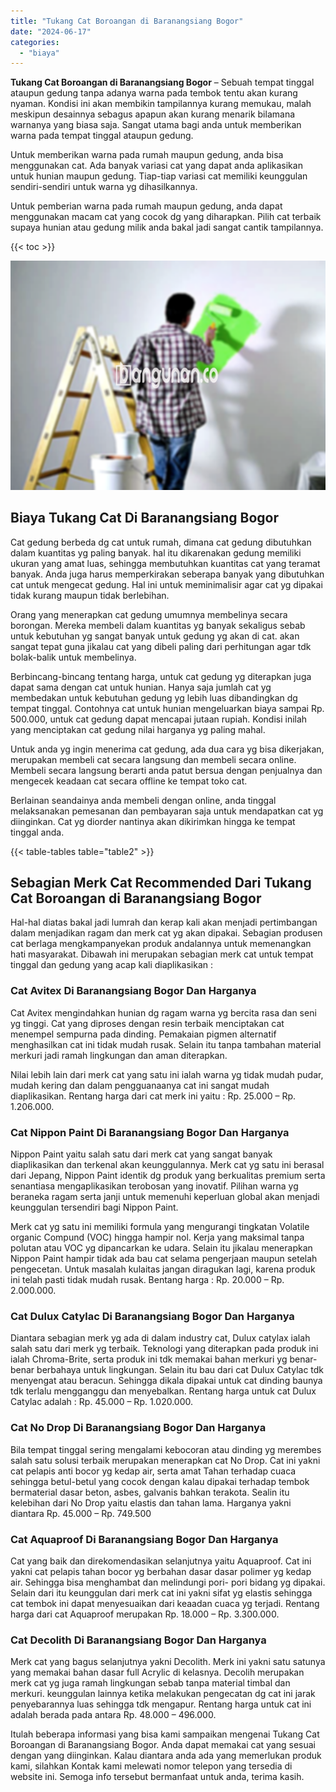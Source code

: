 ```yaml
---
title: "Tukang Cat Boroangan di Baranangsiang Bogor"
date: "2024-06-17"
categories: 
  - "biaya"
---
```


**Tukang Cat Boroangan di Baranangsiang Bogor** – Sebuah tempat tinggal ataupun gedung tanpa adanya warna pada tembok tentu akan kurang nyaman. Kondisi ini akan membikin tampilannya kurang memukau, malah meskipun desainnya sebagus apapun akan kurang menarik bilamana warnanya yang biasa saja. Sangat utama bagi anda untuk memberikan warna pada tempat tinggal ataupun gedung.

Untuk memberikan warna pada rumah maupun gedung, anda bisa menggunakan cat. Ada banyak variasi cat yang dapat anda aplikasikan untuk hunian maupun gedung. Tiap-tiap variasi cat memiliki keunggulan sendiri-sendiri untuk warna yg dihasilkannya.

Untuk pemberian warna pada rumah maupun gedung, anda dapat menggunakan macam cat yang cocok dg yang diharapkan. Pilih cat terbaik supaya hunian atau gedung milik anda bakal jadi sangat cantik tampilannya.

{{< toc >}}

![](/images/jasa-cat-murah01.png)

## Biaya Tukang Cat Di Baranangsiang Bogor

Cat gedung berbeda dg cat untuk rumah, dimana cat gedung dibutuhkan dalam kuantitas yg paling banyak. hal itu dikarenakan gedung memiliki ukuran yang amat luas, sehingga membutuhkan kuantitas cat yang teramat banyak. Anda juga harus memperkirakan seberapa banyak yang dibutuhkan cat untuk mengecat gedung. Hal ini untuk meminimalisir agar cat yg dipakai tidak kurang maupun tidak berlebihan.

Orang yang menerapkan cat gedung umumnya membelinya secara borongan. Mereka membeli dalam kuantitas yg banyak sekaligus sebab untuk kebutuhan yg sangat banyak untuk gedung yg akan di cat. akan sangat tepat guna jikalau cat yang dibeli paling dari perhitungan agar tdk bolak-balik untuk membelinya.

Berbincang-bincang tentang harga, untuk cat gedung yg diterapkan juga dapat sama dengan cat untuk hunian. Hanya saja jumlah cat yg membedakan untuk kebutuhan gedung yg lebih luas dibandingkan dg tempat tinggal. Contohnya cat untuk hunian mengeluarkan biaya sampai Rp. 500.000, untuk cat gedung dapat mencapai jutaan rupiah. Kondisi inilah yang menciptakan cat gedung nilai harganya yg paling mahal.

Untuk anda yg ingin menerima cat gedung, ada dua cara yg bisa dikerjakan, merupakan membeli cat secara langsung dan membeli secara online. Membeli secara langsung berarti anda patut bersua dengan penjualnya dan mengecek keadaan cat secara offline ke tempat toko cat.

Berlainan seandainya anda membeli dengan online, anda tinggal melaksanakan pemesanan dan pembayaran saja untuk mendapatkan cat yg diinginkan. Cat yg diorder nantinya akan dikirimkan hingga ke tempat tinggal anda.

{{< table-tables table="table2" >}}

## Sebagian Merk Cat Recommended Dari Tukang Cat Boroangan di Baranangsiang Bogor

Hal-hal diatas bakal jadi lumrah dan kerap kali akan menjadi pertimbangan dalam menjadikan ragam dan merk cat yg akan dipakai. Sebagian produsen cat berlaga mengkampanyekan produk andalannya untuk memenangkan hati masyarakat. Dibawah ini merupakan sebagian merk cat untuk tempat tinggal dan gedung yang acap kali diaplikasikan :

### Cat Avitex Di Baranangsiang Bogor Dan Harganya

Cat Avitex mengindahkan hunian dg ragam warna yg bercita rasa dan seni yg tinggi. Cat yang diproses dengan resin terbaik menciptakan cat menempel sempurna pada dinding. Pemakaian pigmen alternatif menghasilkan cat ini tidak mudah rusak. Selain itu tanpa tambahan material merkuri jadi ramah lingkungan dan aman diterapkan.

Nilai lebih lain dari merk cat yang satu ini ialah warna yg tidak mudah pudar, mudah kering dan dalam pengguanaanya cat ini sangat mudah diaplikasikan. Rentang harga dari cat merk ini yaitu : Rp. 25.000 – Rp. 1.206.000.

### Cat Nippon Paint Di Baranangsiang Bogor Dan Harganya

Nippon Paint yaitu salah satu dari merk cat yang sangat banyak diaplikasikan dan terkenal akan keunggulannya. Merk cat yg satu ini berasal dari Jepang, Nippon Paint identik dg produk yang berkualitas premium serta senantiasa mengaplikasikan terobosan yang inovatif. Pilihan warna yg beraneka ragam serta janji untuk memenuhi keperluan global akan menjadi keunggulan tersendiri bagi Nippon Paint.

Merk cat yg satu ini memiliki formula yang mengurangi tingkatan Volatile organic Compund (VOC) hingga hampir nol. Kerja yang maksimal tanpa polutan atau VOC yg dipancarkan ke udara. Selain itu jikalau menerapkan Nippon Paint hampir tidak ada bau cat selama pengerjaan maupun setelah pengecetan. Untuk masalah kulaitas jangan diragukan lagi, karena produk ini telah pasti tidak mudah rusak. Bentang harga : Rp. 20.000 – Rp. 2.000.000.

### Cat Dulux Catylac Di Baranangsiang Bogor Dan Harganya

Diantara sebagian merk yg ada di dalam industry cat, Dulux catylax ialah salah satu dari merk yg terbaik. Teknologi yang diterapkan pada produk ini ialah Chroma-Brite, serta produk ini tdk memakai bahan merkuri yg benar-benar berbahaya untuk lingkungan. Selain itu bau dari cat Dulux Catylac tdk menyengat atau beracun. Sehingga dikala dipakai untuk cat dinding baunya tdk terlalu mengganggu dan menyebalkan. Rentang harga untuk cat Dulux Catylac adalah : Rp. 45.000 – Rp. 1.020.000.

### Cat No Drop Di Baranangsiang Bogor Dan Harganya

Bila tempat tinggal sering mengalami kebocoran atau dinding yg merembes salah satu solusi terbaik merupakan menerapkan cat No Drop. Cat ini yakni cat pelapis anti bocor yg kedap air, serta amat Tahan terhadap cuaca sehingga betul-betul yang cocok dengan kalau dipakai terhadap tembok bermaterial dasar beton, asbes, galvanis bahkan terakota. Sealin itu kelebihan dari No Drop yaitu elastis dan tahan lama. Harganya yakni diantara Rp. 45.000 – Rp. 749.500

### Cat Aquaproof Di Baranangsiang Bogor Dan Harganya

Cat yang baik dan direkomendasikan selanjutnya yaitu Aquaproof. Cat ini yakni cat pelapis tahan bocor yg berbahan dasar dasar polimer yg kedap air. Sehingga bisa menghambat dan melindungi pori- pori bidang yg dipakai. Selain dari itu keunggulan dari merk cat ini yakni sifat yg elastis sehingga cat tembok ini dapat menyesuaikan dari keaadan cuaca yg terjadi. Rentang harga dari cat Aquaproof merupakan Rp. 18.000 – Rp. 3.300.000.

### Cat Decolith Di Baranangsiang Bogor Dan Harganya

Merk cat yang bagus selanjutnya yakni Decolith. Merk ini yakni satu satunya yang memakai bahan dasar full Acrylic di kelasnya. Decolih merupakan merk cat yg juga ramah lingkungan sebab tanpa material timbal dan merkuri. keunggulan lainnya ketika melakukan pengecatan dg cat ini jarak penyebarannya luas sehingga tdk mengapur. Rentang harga untuk cat ini adalah berada pada antara Rp. 48.000 – 496.000.

Itulah beberapa informasi yang bisa kami sampaikan mengenai Tukang Cat Boroangan di Baranangsiang Bogor. Anda dapat memakai cat yang sesuai dengan yang diinginkan. Kalau diantara anda ada yang memerlukan produk kami, silahkan Kontak kami melewati nomor telepon yang tersedia di website ini. Semoga info tersebut bermanfaat untuk anda, terima kasih.
